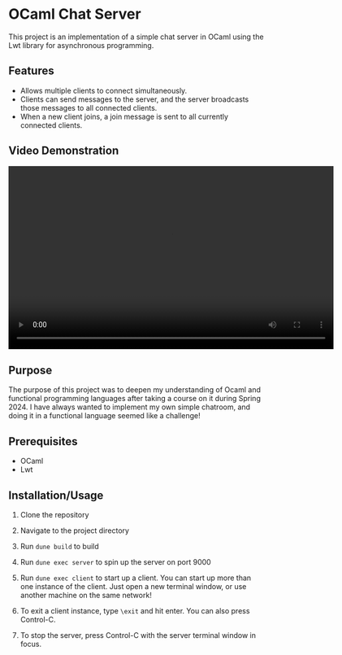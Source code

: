 # OCaml Chat Server

This project is an implementation of a simple chat server in OCaml using the Lwt library for asynchronous programming.

## Features

- Allows multiple clients to connect simultaneously.
- Clients can send messages to the server, and the server broadcasts those messages to all connected clients.
- When a new client joins, a join message is sent to all currently connected clients.

## Video Demonstration

<video width="640" height="360" controls>
  <source src="~/Desktop/chatroom-demo.mov" type="video/mov">
  Your browser does not support the video tag.
</video>

## Purpose

The purpose of this project was to deepen my understanding of Ocaml and functional programming languages after taking a course on it during Spring 2024. I have always wanted to implement my own simple chatroom, and doing it in a functional language seemed like a challenge!

## Prerequisites

- OCaml
- Lwt

## Installation/Usage

1. Clone the repository

2. Navigate to the project directory

3. Run `dune build` to build

4. Run `dune exec server` to spin up the server on port 9000

5. Run `dune exec client` to start up a client. You can start up more than one instance of the client. Just open a new terminal window, or use another machine on the same network!

6. To exit a client instance, type `\exit` and hit enter. You can also press Control-C.

7. To stop the server, press Control-C with the server terminal window in focus.
